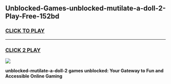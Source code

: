 
## Unblocked-Games-unblocked-mutilate-a-doll-2-Play-Free-152bd
<h3>
<a href="https://premium76.site?title=unblocked-mutilate-a-doll-2&ref=19M">CLICK TO PLAY</a></h3>
<hr>

<h3>
<a href="https://premium76.site?title=unblocked-mutilate-a-doll-2&ref=19M">CLICK 2 PLAY</a>
  
</h3>

<a href="https://premium76.site?title=unblocked-mutilate-a-doll-2&ref=19M"><img src="https://clearcache.store/games.png"></a>


**unblocked-mutilate-a-doll-2 games unblocked: Your Gateway to Fun and Accessible Online Gaming**
